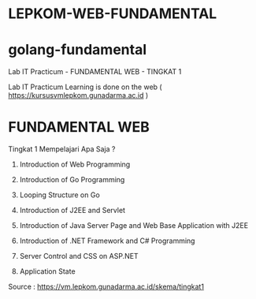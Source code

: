 # LEPKOM-WEB-FUNDAMENTAL

# golang-fundamental
 
Lab IT Practicum - FUNDAMENTAL WEB - TINGKAT 1





Lab IT Practicum Learning is done on the web ( https://kursusvmlepkom.gunadarma.ac.id )








# FUNDAMENTAL WEB





Tingkat 1 Mempelajari Apa Saja ?





1. Introduction of Web Programming


2. Introduction of Go Programming


3. Looping Structure on Go


4. Introduction of J2EE and Servlet


5. Introduction of Java Server Page and Web Base Application with J2EE


6. Introduction of .NET Framework and C# Programming


7. Server Control and CSS on ASP.NET


8. Application State




Source : https://vm.lepkom.gunadarma.ac.id/skema/tingkat1

